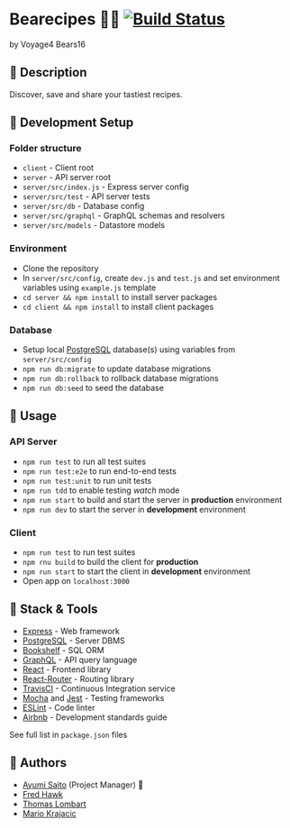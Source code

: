 # Bearecipes :bear::fork_and_knife: [![Build Status](https://travis-ci.org/chingu-voyage4/Bears-Team-16.svg?branch=development)](https://travis-ci.org/chingu-voyage4/Bears-Team-16)

by Voyage4 Bears16

## :hamburger: Description

Discover, save and share your tastiest recipes.

## :cake: Development Setup

### Folder structure

* `client` - Client root
* `server` - API server root
* `server/src/index.js` - Express server config
* `server/src/test` - API server tests
* `server/src/db` - Database config
* `server/src/graphql` - GraphQL schemas and resolvers
* `server/src/models` - Datastore models

### Environment

* Clone the repository
* In `server/src/config`, create `dev.js` and `test.js` and set environment variables using `example.js` template
* `cd server && npm install` to install server packages
* `cd client && npm install` to install client packages

### Database

* Setup local [PostgreSQL](https://www.postgresql.org/) database(s) using variables from `server/src/config`
* `npm run db:migrate` to update database migrations
* `npm run db:rollback` to rollback database migrations
* `npm run db:seed` to seed the database

## :pizza: Usage

### API Server

* `npm run test` to run all test suites
* `npm run test:e2e` to run end-to-end tests
* `npm run test:unit` to run unit tests
* `npm run tdd` to enable testing _watch_ mode
* `npm run start` to build and start the server in **production** environment
* `npm run dev` to start the server in **development** environment

### Client

* `npm run test` to run test suites
* `npm rnu build` to build the client for **production**
* `npm run start` to start the client in **development** environment
* Open app on `localhost:3000`

## :fried_shrimp: Stack & Tools

* [Express](https://expressjs.com/) - Web framework
* [PostgreSQL](https://www.postgresql.org/) - Server DBMS
* [Bookshelf](http://bookshelfjs.org/) - SQL ORM
* [GraphQL](http://graphql.org/learn/) - API query language
* [React](https://reactjs.org/) - Frontend library
* [React-Router](https://reacttraining.com/react-router/) - Routing library
* [TravisCI](https://travis-ci.org) - Continuous Integration service
* [Mocha](https://mochajs.org/) and [Jest](https://facebook.github.io/jest/) - Testing frameworks
* [ESLint](https://eslint.org/) - Code linter
* [Airbnb](https://github.com/airbnb/javascript) - Development standards guide

See full list in `package.json` files

## :bear: Authors

* [Ayumi Saito](https://github.com/aaayumi) (Project Manager) :crown:
* [Fred Hawk](https://github.com/osycon)
* [Thomas Lombart](https://github.com/thomlom)
* [Mario Krajacic](https://github.com/thinktwice13)
